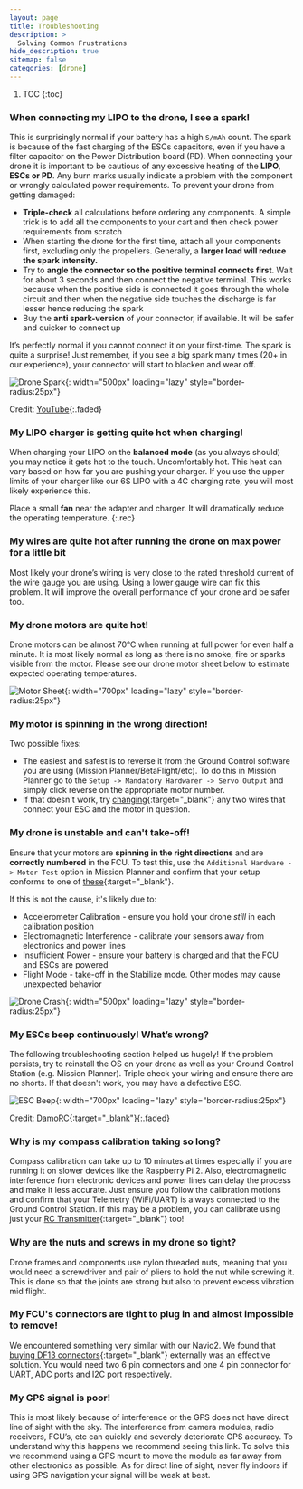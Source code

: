 ```yaml
---
layout: page
title: Troubleshooting
description: >
  Solving Common Frustrations
hide_description: true
sitemap: false
categories: [drone]
---
```


1. TOC
{:toc}

### When connecting my LIPO to the drone, I see a spark! 

This is surprisingly normal if your battery has a high `S/mAh` count. The spark is because of the fast charging of the ESCs capacitors, even if you have a filter capacitor on the Power Distribution board (PD). When connecting your drone it is important to be cautious of any excessive heating of the **LIPO, ESCs or PD**. Any burn marks usually indicate a problem with the component or wrongly calculated power requirements. To prevent your drone from getting damaged:

* __Triple-check__ all calculations before ordering any components. A simple trick is to add all the components to your cart and then check power requirements from scratch
* When starting the drone for the first time, attach all your components first, excluding only the propellers. Generally, a __larger load will reduce the spark intensity.__
* Try to __angle the connector so the positive terminal connects first__. Wait for about 3 seconds and then connect the negative terminal. This works because when the positive side is connected it goes through the whole circuit and then when the negative side touches the discharge is far lesser hence reducing the spark
* Buy the __anti spark-version__ of your connector, if available. It will be safer and quicker to connect up

It’s perfectly normal if you cannot connect it on your first-time. The spark is quite a surprise! Just remember, if you see a big spark many times (20+ in our experience), your connector will start to blacken and wear off.

![Drone Spark](/assets/blog/drone_spark.gif){: width="500px" loading="lazy" style="border-radius:25px"}

Credit: [YouTube](https://youtu.be/xF8GqpqKYlA){:.faded}

### My LIPO charger is getting quite hot when charging!

When charging your LIPO on the **balanced mode** (as you always should) you may notice it gets hot to the touch. Uncomfortably hot. 
This heat can vary based on how far you are pushing your charger. If you use the upper limits of your charger like our 6S LIPO with a 4C charging rate, you will most likely experience this. 

Place a small **fan** near the adapter and charger. It will dramatically reduce the operating temperature.
{:.rec}

### My wires are quite hot after running the drone on max power for a little bit

Most likely your drone’s wiring is very close to the rated threshold current of the wire gauge you are using. Using a lower gauge wire can fix this problem. It will improve the overall performance of your drone and be safer too.

### My drone motors are quite hot! 

Drone motors can be almost 70&deg;C when running at full power for even half a minute. It is most likely normal as long as there is no smoke, fire or sparks visible from the motor. Please see our drone motor sheet below to estimate expected operating temperatures.

![Motor Sheet](/assets/blog/drone_motor_specs.jpeg){: width="700px" loading="lazy" style="border-radius:25px"}

### My motor is spinning in the wrong direction!

Two possible fixes:
* The easiest and safest is to reverse it from the Ground Control software you are using (Mission Planner/BetaFlight/etc). To do this in Mission Planner go to the `Setup -> Mandatory Hardwarer -> Servo Output` and simply click reverse on the appropriate motor number. 
* If that doesn't work, try [changing][spin]{:target="_blank"} any two wires that connect your ESC and the motor in question.

### My drone is unstable and can't take-off!

Ensure that your motors are __spinning in the right directions__ and are __correctly numbered__ in the FCU. To test this, use the `Additional Hardware -> Motor Test` option in Mission Planner and confirm that your setup conforms to one of [these][motortest]{:target="_blank"}. 

If this is not the cause, it's likely due to:
* Accelerometer Calibration - ensure you hold your drone *still* in each calibration position
* Electromagnetic Interference - calibrate your sensors away from electronics and power lines
* Insufficient Power - ensure your battery is charged and that the FCU and ESCs are powered
* Flight Mode - take-off in the Stabilize mode. Other modes may cause unexpected behavior

![Drone Crash](/assets/blog/drone_crash.gif){: width="500px" loading="lazy" style="border-radius:25px"}

### My ESCs beep continuously! What’s wrong?

The following troubleshooting section helped us hugely! If the problem persists, try to reinstall the OS on your drone as well as your Ground Control Station (e.g. Mission Planner). Triple check your wiring and ensure there are no shorts. If that doesn't work, you may have a defective ESC.

![ESC Beep](/assets/blog/drone_esc_beep.jpg){: width="700px" loading="lazy" style="border-radius:25px"}

Credit: [DamoRC][ESCError]{:target="_blank"}{:.faded}

### Why is my compass calibration taking so long?

Compass calibration can take up to 10 minutes at times especially if you are running it on slower devices like the Raspberry Pi 2. Also, electromagnetic interference from electronic devices and power lines can delay the process and make it less accurate. Just ensure you follow the calibration motions and confirm that your Telemetry (WiFi/UART) is always connected to the Ground Control Station. If this may be a problem, you can calibrate using just your [RC Transmitter][compass]{:target="_blank"} too!

### Why are the nuts and screws in my drone so tight?

Drone frames and components use nylon threaded nuts, meaning that you would need a screwdriver and pair of pliers to hold the nut while screwing it. This is done so that the joints are strong but also to prevent excess vibration mid flight.

### My FCU's connectors are tight to plug in and almost impossible to remove!

We encountered something very similar with our Navio2. We found that [buying DF13 connectors][DF13]{:target="_blank"} externally was an effective solution. You would need two 6 pin connectors and one 4 pin connector for UART, ADC ports and I2C port respectively.

### My GPS signal is poor!

This is most likely because of interference or the GPS does not have direct line of sight with the sky. The interference from camera modules, radio receivers, FCU’s, etc can quickly and severely deteriorate GPS accuracy. To understand why this happens we recommend seeing this link. To solve this we recommend using a GPS mount to move the module as far away from other electronics as possible. As for direct line of sight, never fly indoors if using GPS navigation your signal will be weak at best.

[ESCError]: https://forum.flitetest.com/index.php?threads/esc-constant-beep-no-solution.39196/
[DF13]: https://www.aliexpress.com/item/32718835617.html?spm=a2g0o.search0304.0.0.5d91529e94SY3E&algo_pvid=9ae26a45-bb46-4851-b06a-39f6129bf055&algo_exp_id=9ae26a45-bb46-4851-b06a-39f6129bf055-0
[motortest]: https://ardupilot.org/copter/docs/connect-escs-and-motors.html
[spin]: https://oscarliang.com/change-motor-spin-direction-quadcopter/
[compass]: https://ardupilot.org/copter/docs/common-compass-calibration-in-mission-planner.html#onboard-calibration-using-stick-gestures-no-gcs

